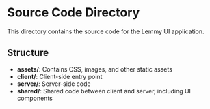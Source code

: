 # Source Code Directory

This directory contains the source code for the Lemmy UI application.

## Structure

- **assets/**: Contains CSS, images, and other static assets
- **client/**: Client-side entry point
- **server/**: Server-side code
- **shared/**: Shared code between client and server, including UI components